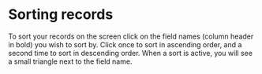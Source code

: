 

# Sorting records

To sort your records on the screen click on the field names (column header in bold) you wish to sort by. Click once to sort in ascending order, and a second time to sort in descending order. When a sort is active, you will see a small triangle next to the field name.